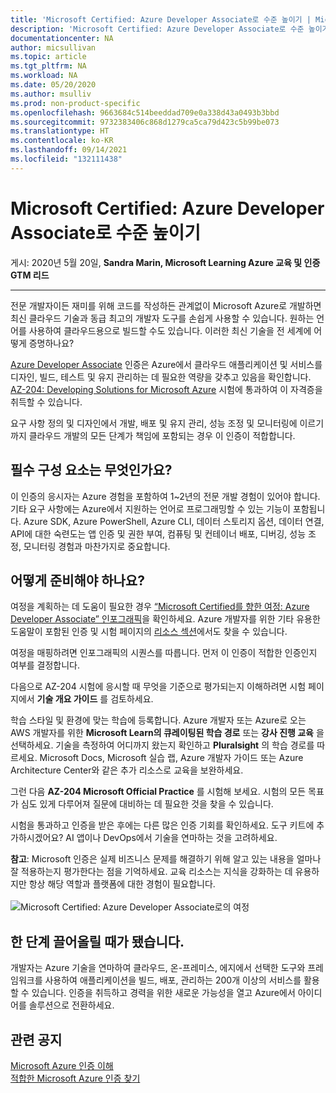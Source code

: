```yaml
---
title: 'Microsoft Certified: Azure Developer Associate로 수준 높이기 | Microsoft Docs'
description: 'Microsoft Certified: Azure Developer Associate로 수준 높이기'
documentationcenter: NA
author: micsullivan
ms.topic: article
ms.tgt_pltfrm: NA
ms.workload: NA
ms.date: 05/20/2020
ms.author: msulliv
ms.prod: non-product-specific
ms.openlocfilehash: 9663684c514beeddad709e0a338d43a0493b3bbd
ms.sourcegitcommit: 9732383406c868d1279ca5ca79d423c5b99be073
ms.translationtype: HT
ms.contentlocale: ko-KR
ms.lasthandoff: 09/14/2021
ms.locfileid: "132111438"
---
```

# <a name="level-up-with-microsoft-certified-azure-developer-associate"></a>Microsoft Certified: Azure Developer Associate로 수준 높이기

게시: 2020년 5월 20일, **Sandra Marin, Microsoft Learning Azure 교육 및 인증 GTM 리드**

___

전문 개발자이든 재미를 위해 코드를 작성하든 관계없이 Microsoft Azure로 개발하면 최신 클라우드 기술과 동급 최고의 개발자 도구를 손쉽게 사용할 수 있습니다. 원하는 언어를 사용하여 클라우드용으로 빌드할 수도 있습니다. 이러한 최신 기술을 전 세계에 어떻게 증명하나요?

[Azure Developer Associate](https://docs.microsoft.com/learn/certifications/azure-developer) 인증은 Azure에서 클라우드 애플리케이션 및 서비스를 디자인, 빌드, 테스트 및 유지 관리하는 데 필요한 역량을 갖추고 있음을 확인합니다. [AZ-204: Developing Solutions for Microsoft Azure](https://docs.microsoft.com/learn/certifications/exams/az-204) 시험에 통과하여 이 자격증을 취득할 수 있습니다.

요구 사항 정의 및 디자인에서 개발, 배포 및 유지 관리, 성능 조정 및 모니터링에 이르기까지 클라우드 개발의 모든 단계가 책임에 포함되는 경우 이 인증이 적합합니다.

## <a name="what-are-the-prerequisites"></a>필수 구성 요소는 무엇인가요?

이 인증의 응시자는 Azure 경험을 포함하여 1~2년의 전문 개발 경험이 있어야 합니다. 기타 요구 사항에는 Azure에서 지원하는 언어로 프로그래밍할 수 있는 기능이 포함됩니다. Azure SDK, Azure PowerShell, Azure CLI, 데이터 스토리지 옵션, 데이터 연결, API에 대한 숙련도는 앱 인증 및 권한 부여, 컴퓨팅 및 컨테이너 배포, 디버깅, 성능 조정, 모니터링 경험과 마찬가지로 중요합니다.

## <a name="how-can-you-get-ready"></a>어떻게 준비해야 하나요?

여정을 계획하는 데 도움이 필요한 경우 [“Microsoft Certified를 향한 여정: Azure Developer Associate” 인포그래픽](https://query.prod.cms.rt.microsoft.com/cms/api/am/binary/RE4woK5)을 확인하세요. Azure 개발자를 위한 기타 유용한 도움말이 포함된 인증 및 시험 페이지의 [리소스 섹션](https://docs.microsoft.com/learn/certifications/azure-developer#certification-resources)에서도 찾을 수 있습니다.

여정을 매핑하려면 인포그래픽의 시퀀스를 따릅니다. 먼저 이 인증이 적합한 인증인지 여부를 결정합니다.

다음으로 AZ-204 시험에 응시할 때 무엇을 기준으로 평가되는지 이해하려면 시험 페이지에서 **기술 개요 가이드** 를 검토하세요.

학습 스타일 및 환경에 맞는 학습에 등록합니다. Azure 개발자 또는 Azure로 오는 AWS 개발자를 위한 **Microsoft Learn의 큐레이팅된 학습 경로** 또는 **강사 진행 교육** 을 선택하세요. 기술을 측정하여 어디까지 왔는지 확인하고 **Pluralsight** 의 학습 경로를 따르세요. Microsoft Docs, Microsoft 실습 랩, Azure 개발자 가이드 또는 Azure Architecture Center와 같은 추가 리소스로 교육을 보완하세요.

그런 다음 **AZ-204 Microsoft Official Practice** 를 시험해 보세요. 시험의 모든 목표가 심도 있게 다루어져 질문에 대비하는 데 필요한 것을 찾을 수 있습니다.

시험을 통과하고 인증을 받은 후에는 다른 많은 인증 기회를 확인하세요. 도구 키트에 추가하시겠어요? AI 앱이나 DevOps에서 기술을 연마하는 것을 고려하세요.

**참고**: Microsoft 인증은 실제 비즈니스 문제를 해결하기 위해 알고 있는 내용을 얼마나 잘 적용하는지 평가한다는 점을 기억하세요. 교육 리소스는 지식을 강화하는 데 유용하지만 항상 해당 역할과 플랫폼에 대한 경험이 필요합니다.<br/><br/>
![Microsoft Certified: Azure Developer Associate로의 여정](images/azurecerts-developer.png)

## <a name="its-time-to-level-up"></a>한 단계 끌어올릴 때가 됐습니다.

개발자는 Azure 기술을 연마하여 클라우드, 온-프레미스, 에지에서 선택한 도구와 프레임워크를 사용하여 애플리케이션을 빌드, 배포, 관리하는 200개 이상의 서비스를 활용할 수 있습니다. 인증을 취득하고 경력을 위한 새로운 가능성을 열고 Azure에서 아이디어를 솔루션으로 전환하세요.

## <a name="related-announcements"></a>관련 공지

[Microsoft Azure 인증 이해](https://www.microsoft.com/en-us/learning/community-blog-post.aspx?BlogId=8&Id=375305)  
[적합한 Microsoft Azure 인증 찾기](https://www.microsoft.com/en-us/learning/community-blog-post.aspx?BlogId=8&Id=375306)